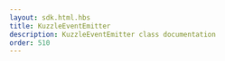 ```yaml
---
layout: sdk.html.hbs
title: KuzzleEventEmitter
description: KuzzleEventEmitter class documentation
order: 510
---
```

